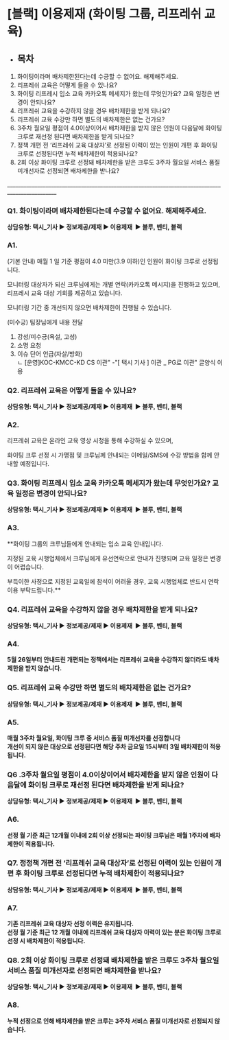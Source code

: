 # [블랙] 이용제재 (화이팅 그룹, 리프레쉬 교육)

* **목차**
  ------

1. 화이팅이라며 배차제한된다는데 수긍할 수 없어요. 해제해주세요.
2. 리프레쉬 교육은 어떻게 들을 수 있나요?
3. 화이팅 리프레시 입소 교육 카카오톡 메세지가 왔는데 무엇인가요? 교육 일정은 변경이 안되나요?
4. 리프레쉬 교육을 수강하지 않을 경우 배차제한을 받게 되나요?
5. 리프레쉬 교육 수강만 하면 별도의 배차제한은 없는 건가요?
6. 3주차 월요일 평점이 4.0이상이어서 배차제한을 받지 않은 인원이 다음달에 화이팅 크루로 재선정 된다면 배차제한을 받게 되나요?
7. 정책 개편 전 ‘리프레쉬 교육 대상자’로 선정된 이력이 있는 인원이 개편 후 화이팅 크루로 선정된다면 누적 배차제한이 적용되나요?
8. 2회 이상 화이팅 크루로 선정돼 배차제한을 받은 크루도 3주차 월요일 서비스 품질 미개선자로 선정되면 배차제한을 받나요?

\_\_\_\_\_\_\_\_\_\_\_\_\_\_\_\_\_\_\_\_\_\_\_\_\_\_\_\_\_\_\_\_\_\_\_\_\_\_\_\_\_\_\_\_\_\_\_\_\_\_\_\_\_\_\_\_\_\_\_\_\_\_\_\_\_\_\_\_\_\_\_\_\_\_\_\_\_\_\_\_\_\_\_\_\_\_\_\_\_\_\_\_\_\_\_\_

### **Q1. 화이팅이라며 배차제한된다는데 수긍할 수 없어요. 해제해주세요.**

**상담유형: 택시\_기사 ▶ 정보제공/제재 ▶ 이용제재  ▶ 블루, 벤티, 블랙**

### **A1.**

(기본 안내) 매월 1 일 기준 평점이 4.0 미만(3.9 이하)인 인원이 화이팅 크루로 선정됩니다.   
  
모니터링 대상자가 되신 크루님에게는 개별 연락(카카오톡 메시지)을 진행하고 있으며, 리프레시 교육 대상 기회를 제공하고 있습니다.   
  
모니터링 기간 중 개선되지 않으면 배차제한이 진행될 수 있습니다.   
  
(미수긍) 팀장님에게 내용 전달   
1. 강성/미수긍(욕설, 고성)   
2. 소명 요청   
3. 이슈 단어 언급(자살/방화)   
ㄴ [운영]KOC-KMCC-KD CS 이관" -"[ 택시 기사 ] 이관 \_ PG로 이관" 글양식 이용

### **Q2. 리프레쉬 교육은 어떻게 들을 수 있나요?**

**상담유형: 택시\_기사 ▶ 정보제공/제재 ▶ 이용제재  ▶ 블루, 벤티, 블랙**

### **A2.**

리프레쉬 교육은 온라인 교육 영상 시청을 통해 수강하실 수 있으며,  
  
화이팅 크루 선정 시 가맹점 및 크루님께 안내되는 이메일/SMS에 수강 방법을 함께 안내할 예정입니다.

### **Q3. 화이팅 리프레시 입소 교육 카카오톡 메세지가 왔는데 무엇인가요? 교육 일정은 변경이 안되나요?**

**상담유형: 택시\_기사 ▶ 정보제공/제재 ▶ 이용제재  ▶ 블루, 벤티, 블랙**

### **A3.**

**화이팅 그룹의 크루님들에게 안내되는 입소 교육 안내입니다.  
  
지정된 교육 시행업체에서 크루님에게 유선연락으로 안내가 진행되며 교육 일정은 변경이 어렵습니다.  
  
부득이한 사정으로 지정된 교육일에 참석이 어려울 경우, 교육 시행업체로 반드시 연락 이용 부탁드립니다.**

### **Q4. 리프레쉬 교육을 수강하지 않을 경우 배차제한을 받게 되나요?**

**상담유형: 택시\_기사 ▶ 정보제공/제재 ▶ 이용제재  ▶ 블루, 벤티, 블랙**

### **A4.**

**5월 26일부터 안내드린 개편되는 정책에서는 리프레쉬 교육을 수강하지 않더라도 배차제한을 받지 않습니다.**

### **Q5. 리프레쉬 교육 수강만 하면 별도의 배차제한은 없는 건가요?**

**상담유형: 택시\_기사 ▶ 정보제공/제재 ▶ 이용제재  ▶ 블루, 벤티, 블랙**

### **A5.**

**매월 3주차 월요일, 화이팅 크루 중 서비스 품질 미개선자를 선정합니다  
개선이 되지 않은 대상으로 선정된다면 해당 주차 금요일 15시부터 3일 배차제한이 적용됩니다.**

### **Q6 .3주차 월요일 평점이 4.0이상이어서 배차제한을 받지 않은 인원이 다음달에 화이팅 크루로 재선정 된다면 배차제한을 받게 되나요?**

**상담유형: 택시\_기사 ▶ 정보제공/제재 ▶ 이용제재  ▶ 블루, 벤티, 블랙**

### **A6.**

**선정 월 기준 최근 12개월 이내에 2회 이상 선정되는 파이팅 크루님은 매월 1주차에 배차제한이 적용됩니다.**

### **Q7. 정정책 개편 전 ‘리프레쉬 교육 대상자’로 선정된 이력이 있는 인원이 개편 후 화이팅 크루로 선정된다면 누적 배차제한이 적용되나요?**

**상담유형: 택시\_기사 ▶ 정보제공/제재 ▶ 이용제재  ▶ 블루, 벤티, 블랙**

### **A7.**

**기존 리프레쉬 교육 대상자 선정 이력은 유지됩니다.  
선정 월 기준 최근 12 개월 이내에 리프레쉬 교육 대상자 이력이 있는 분은 화이팅 크루로 선정 시 배차제한이 적용됩니다.**

### **Q8. 2회 이상 화이팅 크루로 선정돼 배차제한을 받은 크루도 3주차 월요일 서비스 품질 미개선자로 선정되면 배차제한을 받나요?**

**상담유형: 택시\_기사 ▶ 정보제공/제재 ▶ 이용제재  ▶ 블루, 벤티, 블랙**

### **A8.**

**누적 선정으로 인해 배차제한을 받은 크루는 3주차 서비스 품질 미개선자로 선정되지 않습니다.**